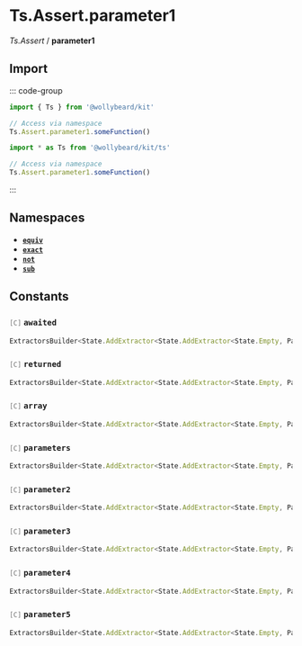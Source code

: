 # Ts.Assert.parameter1

_Ts.Assert_ / **parameter1**

## Import

::: code-group

```typescript [Namespace]
import { Ts } from '@wollybeard/kit'

// Access via namespace
Ts.Assert.parameter1.someFunction()
```

```typescript [Barrel]
import * as Ts from '@wollybeard/kit/ts'

// Access via namespace
Ts.Assert.parameter1.someFunction()
```

:::

## Namespaces

- [**`equiv`**](/api/ts/assert/parameter1/equiv)
- [**`exact`**](/api/ts/assert/parameter1/exact)
- [**`not`**](/api/ts/assert/parameter1/not)
- [**`sub`**](/api/ts/assert/parameter1/sub)

## Constants

### <span style="opacity: 0.6; font-weight: normal; font-size: 0.85em;">`[C]`</span> `awaited`

```typescript
ExtractorsBuilder<State.AddExtractor<State.AddExtractor<State.Empty, Parameter1>, Awaited$>>
```

<SourceLink href="https://github.com/jasonkuhrt/kit/blob/main/./src/utils/ts/assert/builder-generated/parameter1/$$.ts#L11" />

### <span style="opacity: 0.6; font-weight: normal; font-size: 0.85em;">`[C]`</span> `returned`

```typescript
ExtractorsBuilder<State.AddExtractor<State.AddExtractor<State.Empty, Parameter1>, Returned>>
```

<SourceLink href="https://github.com/jasonkuhrt/kit/blob/main/./src/utils/ts/assert/builder-generated/parameter1/$$.ts#L12" />

### <span style="opacity: 0.6; font-weight: normal; font-size: 0.85em;">`[C]`</span> `array`

```typescript
ExtractorsBuilder<State.AddExtractor<State.AddExtractor<State.Empty, Parameter1>, ArrayElement>>
```

<SourceLink href="https://github.com/jasonkuhrt/kit/blob/main/./src/utils/ts/assert/builder-generated/parameter1/$$.ts#L13" />

### <span style="opacity: 0.6; font-weight: normal; font-size: 0.85em;">`[C]`</span> `parameters`

```typescript
ExtractorsBuilder<State.AddExtractor<State.AddExtractor<State.Empty, Parameter1>, Parameters$>>
```

<SourceLink href="https://github.com/jasonkuhrt/kit/blob/main/./src/utils/ts/assert/builder-generated/parameter1/$$.ts#L14" />

### <span style="opacity: 0.6; font-weight: normal; font-size: 0.85em;">`[C]`</span> `parameter2`

```typescript
ExtractorsBuilder<State.AddExtractor<State.AddExtractor<State.Empty, Parameter1>, Parameter2>>
```

<SourceLink href="https://github.com/jasonkuhrt/kit/blob/main/./src/utils/ts/assert/builder-generated/parameter1/$$.ts#L15" />

### <span style="opacity: 0.6; font-weight: normal; font-size: 0.85em;">`[C]`</span> `parameter3`

```typescript
ExtractorsBuilder<State.AddExtractor<State.AddExtractor<State.Empty, Parameter1>, Parameter3>>
```

<SourceLink href="https://github.com/jasonkuhrt/kit/blob/main/./src/utils/ts/assert/builder-generated/parameter1/$$.ts#L16" />

### <span style="opacity: 0.6; font-weight: normal; font-size: 0.85em;">`[C]`</span> `parameter4`

```typescript
ExtractorsBuilder<State.AddExtractor<State.AddExtractor<State.Empty, Parameter1>, Parameter4>>
```

<SourceLink href="https://github.com/jasonkuhrt/kit/blob/main/./src/utils/ts/assert/builder-generated/parameter1/$$.ts#L17" />

### <span style="opacity: 0.6; font-weight: normal; font-size: 0.85em;">`[C]`</span> `parameter5`

```typescript
ExtractorsBuilder<State.AddExtractor<State.AddExtractor<State.Empty, Parameter1>, Parameter5>>
```

<SourceLink href="https://github.com/jasonkuhrt/kit/blob/main/./src/utils/ts/assert/builder-generated/parameter1/$$.ts#L18" />
